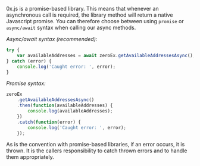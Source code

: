 0x.js is a promise-based library. This means that whenever an asynchronous call is required, the library method will return a native Javascript promise. You can therefore choose between using `promise` or `async/await` syntax when calling our async methods.

_Async/await syntax (recommended):_

```javascript
try {
    var availableAddresses = await zeroEx.getAvailableAddressesAsync();
} catch (error) {
    console.log('Caught error: ', error);
}
```

_Promise syntax:_

```javascript
zeroEx
	.getAvailableAddressesAsync()
	.then(function(availableAddresses) {
		console.log(availableAddresses);
	})
	.catch(function(error) {
		console.log('Caught error: ', error);
	});
```

As is the convention with promise-based libraries, if an error occurs, it is thrown. It is the callers responsibility to catch thrown errors and to handle them appropriately.
